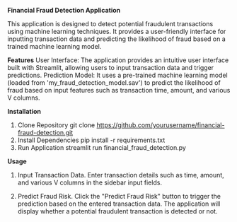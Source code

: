 **Financial Fraud Detection Application**

This application is designed to detect potential fraudulent transactions using machine learning techniques. It provides a user-friendly interface for inputting transaction data and predicting the likelihood of fraud based on a trained machine learning model.

**Features**
User Interface: The application provides an intuitive user interface built with Streamlit, allowing users to input transaction data and trigger predictions.
Prediction Model: It uses a pre-trained machine learning model (loaded from 'my_fraud_detection_model.sav') to predict the likelihood of fraud based on input features such as transaction time, amount, and various V columns.

**Installation**
1. Clone Repository
   git clone https://github.com/yourusername/financial-fraud-detection.git
2. Install Dependencies
   pip install -r requirements.txt
3. Run Application
   streamlit run financial_fraud_detection.py

**Usage**
1. Input Transaction Data.
   Enter transaction details such as time, amount, and various V columns in the sidebar input fields.

2. Predict Fraud Risk.
   Click the "Predict Fraud Risk" button to trigger the prediction based on the entered transaction data.
   The application will display whether a potential fraudulent transaction is detected or not.
